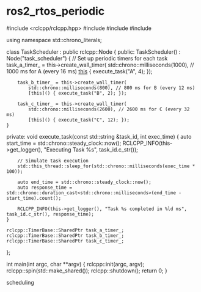 # ros2_rtos_periodic
#include <rclcpp/rclcpp.hpp>
#include <chrono>
#include <thread>
#include <vector>

using namespace std::chrono_literals;

class TaskScheduler : public rclcpp::Node
{
public:
    TaskScheduler()
        : Node("task_scheduler")
    {
        // Set up periodic timers for each task
        task_a_timer_ = this->create_wall_timer(
            std::chrono::milliseconds(1000), // 1000 ms for A (every 16 ms)
            [this]() { execute_task("A", 4); });

        task_b_timer_ = this->create_wall_timer(
            std::chrono::milliseconds(800), // 800 ms for B (every 12 ms)
            [this]() { execute_task("B", 2); });

        task_c_timer_ = this->create_wall_timer(
            std::chrono::milliseconds(2600), // 2600 ms for C (every 32 ms)
            [this]() { execute_task("C", 12); });
    }

private:
    void execute_task(const std::string &task_id, int exec_time)
    {
        auto start_time = std::chrono::steady_clock::now();
        RCLCPP_INFO(this->get_logger(), "Executing Task %s", task_id.c_str());

        // Simulate task execution
        std::this_thread::sleep_for(std::chrono::milliseconds(exec_time * 100));

        auto end_time = std::chrono::steady_clock::now();
        auto response_time = std::chrono::duration_cast<std::chrono::milliseconds>(end_time - start_time).count();
        
        RCLCPP_INFO(this->get_logger(), "Task %s completed in %ld ms", task_id.c_str(), response_time);
    }

    rclcpp::TimerBase::SharedPtr task_a_timer_;
    rclcpp::TimerBase::SharedPtr task_b_timer_;
    rclcpp::TimerBase::SharedPtr task_c_timer_;
};

int main(int argc, char **argv)
{
    rclcpp::init(argc, argv);
    rclcpp::spin(std::make_shared<TaskScheduler>());
    rclcpp::shutdown();
    return 0;
}

scheduling
